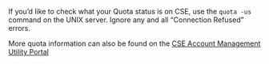 If you’d like to check what your Quota status is on CSE, use the
<code>quota -us</code> command on the UNIX server. Ignore any and all
“Connection Refused” errors.

More quota information can also be found on the [CSE Account Management
Utility Portal](http://cse.unl.edu/account)
